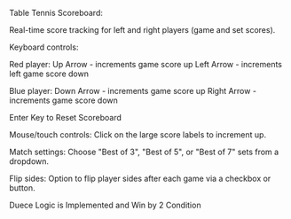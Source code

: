 Table Tennis Scoreboard:

Real-time score tracking for left and right players (game and set scores).


Keyboard controls:

Red player: 
Up Arrow - increments game score up
Left Arrow - increments left game score down

Blue player: 
Down Arrow - increments game score up
Right Arrow - increments game score down

Enter Key to Reset Scoreboard

Mouse/touch controls: Click on the large score labels to increment up.

Match settings: Choose "Best of 3", "Best of 5", or "Best of 7" sets from a dropdown.

Flip sides: Option to flip player sides after each game via a checkbox or button.

Duece Logic is Implemented and Win by 2 Condition
